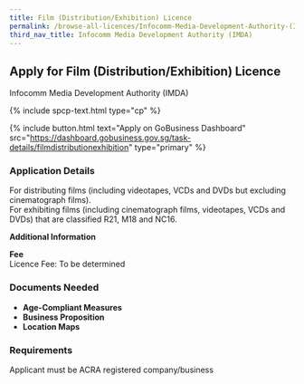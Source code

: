 ```yaml
---
title: Film (Distribution/Exhibition) Licence
permalink: /browse-all-licences/Infocomm-Media-Development-Authority-(IMDA)/Film-(Distribution-Exhibition)-Licence
third_nav_title: Infocomm Media Development Authority (IMDA)
---
```


## Apply for Film (Distribution/Exhibition) Licence

Infocomm Media Development Authority (IMDA)

{% include spcp-text.html type="cp" %}

{% include button.html text="Apply on GoBusiness Dashboard" src="https://dashboard.gobusiness.gov.sg/task-details/filmdistributionexhibition" type="primary" %}

<H3>Application Details</H3>

<p>For distributing films (including videotapes, VCDs and DVDs but excluding cinematograph films).<br>For exhibiting films (including cinematograph films, videotapes, VCDs and DVDs) that are classified R21, M18 and NC16.</p>

<strong>Additional Information</strong>

<p><strong>Fee</strong><br />Licence Fee: To be determined</p>

<H3>Documents Needed</H3>

<ul>
<li><strong>Age-Compliant Measures</strong></li>
<li><strong>Business Proposition</strong></li>
<li><strong>Location Maps</strong></li>
</ul>

<H3>Requirements</H3>

Applicant must be ACRA registered company/business

